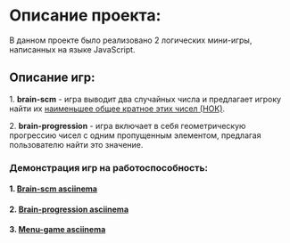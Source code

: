 <h1>Описание проекта:</h1> 
<p>В данном проекте было реализовано 2 логических мини-игры, написанных на языке JavaScript.</p> 
 
<h2>Описание игр:</h2> 
 
<p>1. <b>brain-scm</b> - игра выводит два случайных числа и предлагает игроку найти их <ins>наименьшее общее кратное этих чисел (НОК)</ins>.</p>
<p>2. <b>brain-progression</b> - игра включает в себя геометрическую прогрессию чисел с одним пропущенным элементом, предлагая пользователю найти это значение.</p>

<h3>Демонстрация игр на работоспособность:</h3>

#### 1. [Brain-scm asciinema](https://asciinema.org/a/BdSqeDiVbD3u2Rm7PaMW0kQUz)
#### 2. [Brain-progression asciinema](https://asciinema.org/a/LOJQ2PbOcfQ8nn0ksl02VXHxq)
#### 3. [Menu-game asciinema](https://asciinema.org/a/QU6zXVV9ueUCJtsoNaUyouZVy)
